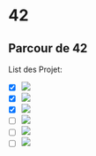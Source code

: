 # 42
## Parcour de 42
List des Projet:<br />
- [x] ![](https://img.shields.io/static/v1?label=Libft&message=115&color=success&style=?style=for-the-badge&logo=appveyor)<br />
- [x] ![](https://img.shields.io/static/v1?label=Get_next_line&message=112&color=success&style=?style=for-the-badge&logo=appveyor)<br />
- [x] ![](https://img.shields.io/static/v1?label=Ft_printf&message=100&color=success&style=?style=for-the-badge&logo=appveyor)<br />
- [ ] ![](https://img.shields.io/static/v1?label=Push_swap&message=0&color=success&style=?style=for-the-badge&logo=appveyor)<br />
- [ ] ![](https://img.shields.io/static/v1?label=Pipex&message=0&color=success&style=?style=for-the-badge&logo=appveyor)<br />
- [ ] ![](https://img.shields.io/static/v1?label=Fdf&message=118&color=success&style=?style=for-the-badge&logo=appveyor)<br />
